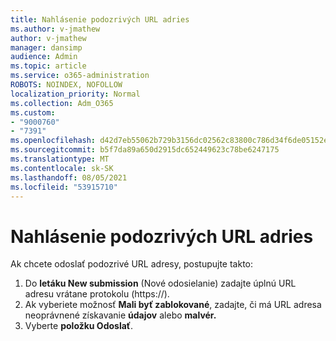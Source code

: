 ```yaml
---
title: Nahlásenie podozrivých URL adries
ms.author: v-jmathew
author: v-jmathew
manager: dansimp
audience: Admin
ms.topic: article
ms.service: o365-administration
ROBOTS: NOINDEX, NOFOLLOW
localization_priority: Normal
ms.collection: Adm_O365
ms.custom:
- "9000760"
- "7391"
ms.openlocfilehash: d42d7eb55062b729b3156dc02562c83800c786d34f6de05152e7e09fa88ab71b
ms.sourcegitcommit: b5f7da89a650d2915dc652449623c78be6247175
ms.translationtype: MT
ms.contentlocale: sk-SK
ms.lasthandoff: 08/05/2021
ms.locfileid: "53915710"
---
```

# <a name="report-suspicious-urls"></a>Nahlásenie podozrivých URL adries

Ak chcete odoslať podozrivé URL adresy, postupujte takto:

1. Do **letáku New submission** (Nové odosielanie) zadajte úplnú URL adresu vrátane protokolu (https://).
2. Ak vyberiete možnosť **Mali byť zablokované**, zadajte, či má URL adresa neoprávnené získavanie **údajov** alebo **malvér.**
3. Vyberte **položku Odoslať**.
